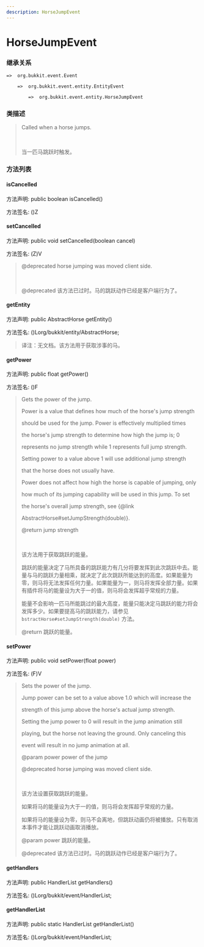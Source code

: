 ```yaml
---
description: HorseJumpEvent
---
```


# HorseJumpEvent

### 继承关系

    =>  org.bukkit.event.Event

        =>  org.bukkit.event.entity.EntityEvent

            =>  org.bukkit.event.entity.HorseJumpEvent

### 类描述

> Called when a horse jumps.
> 
> <br>
> 
> 当一匹马跳跃时触发。

### 方法列表

#### isCancelled

方法声明: public boolean isCancelled()

方法签名: ()Z

#### setCancelled

方法声明: public void setCancelled(boolean cancel)

方法签名: (Z)V

> @deprecated horse jumping was moved client side.
> 
> <br>
> 
> @deprecated 该方法已过时。马的跳跃动作已经是客户端行为了。

#### getEntity

方法声明: public AbstractHorse getEntity()

方法签名: ()Lorg/bukkit/entity/AbstractHorse;

> 译注：无文档。该方法用于获取涉事的马。

#### getPower

方法声明: public float getPower()

方法签名: ()F

> Gets the power of the jump.
> 
> Power is a value that defines how much of the horse's jump strength
> 
> should be used for the jump. Power is effectively multiplied times
> 
> the horse's jump strength to determine how high the jump is; 0
> 
> represents no jump strength while 1 represents full jump strength.
> 
> Setting power to a value above 1 will use additional jump strength
> 
> that the horse does not usually have.
> 
> Power does not affect how high the horse is capable of jumping, only
> 
> how much of its jumping capability will be used in this jump. To set
> 
> the horse's overall jump strength, see {@link
> 
> AbstractHorse#setJumpStrength(double)}.
> 
> @return jump strength
> 
> <br>
> 
> 该方法用于获取跳跃的能量。
> 
> 跳跃的能量决定了马所具备的跳跃能力有几分将要发挥到此次跳跃中去。能量与马的跳跃力量相乘，就决定了此次跳跃所能达到的高度。如果能量为零，则马将无法发挥任何力量。如果能量为一，则马将发挥全部力量。如果有插件将马的能量设为大于一的值，则马将会发挥超乎常规的力量。
> 
> 能量不会影响一匹马所能跳过的最大高度，能量只能决定马跳跃的能力将会发挥多少。如果要提高马的跳跃能力，请参见 `bstractHorse#setJumpStrength(double)` 方法。
> 
> @return 跳跃的能量。

#### setPower

方法声明: public void setPower(float power)

方法签名: (F)V

> Sets the power of the jump.
> 
> Jump power can be set to a value above 1.0 which will increase the
> 
> strength of this jump above the horse's actual jump strength.
> 
> Setting the jump power to 0 will result in the jump animation still
> 
> playing, but the horse not leaving the ground. Only canceling this
> 
> event will result in no jump animation at all.
> 
> @param power power of the jump
> 
> @deprecated horse jumping was moved client side.
> 
> <br>
> 
> 该方法设置获取跳跃的能量。
> 
> 如果将马的能量设为大于一的值，则马将会发挥超乎常规的力量。
> 
> 如果将马的能量设为零，则马不会离地，但跳跃动画仍将被播放。只有取消本事件才能让跳跃动画取消播放。
> 
> @param power 跳跃的能量。
> 
> @deprecated 该方法已过时。马的跳跃动作已经是客户端行为了。

#### getHandlers

方法声明: public HandlerList getHandlers()

方法签名: ()Lorg/bukkit/event/HandlerList;

#### getHandlerList

方法声明: public static HandlerList getHandlerList()

方法签名: ()Lorg/bukkit/event/HandlerList;